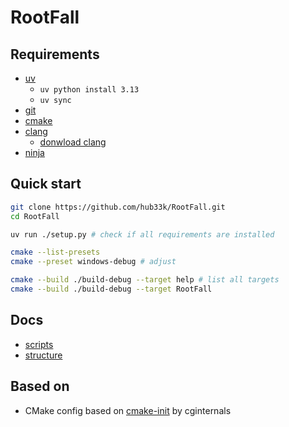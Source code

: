 # RootFall

## Requirements

- [uv](https://github.com/astral-sh/uv)
  - `uv python install 3.13`
  - `uv sync`
- [git](https://git-scm.com/)
- [cmake](https://cmake.org/)
- [clang](https://clang.llvm.org/)
  - [donwload clang](https://releases.llvm.org/)
- [ninja](https://ninja-build.org/)

## Quick start

```sh
git clone https://github.com/hub33k/RootFall.git
cd RootFall

uv run ./setup.py # check if all requirements are installed

cmake --list-presets
cmake --preset windows-debug # adjust

cmake --build ./build-debug --target help # list all targets
cmake --build ./build-debug --target RootFall
```

## Docs

- [scripts](docs/scripts.md)
- [structure](docs/structure.md)

## Based on

- CMake config based on [cmake-init](https://github.com/cginternals/cmake-init) by cginternals
